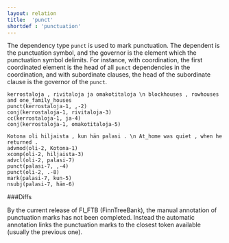```yaml
---
layout: relation
title:  'punct'
shortdef : 'punctuation'
---
```


The dependency type `punct` is used to mark punctuation. The dependent is the punctuation symbol, and the governor is the element which the punctuation symbol delimits. For instance, with coordination, the first coordinated element is the head of all `punct` dependencies in the coordination, and with subordinate clauses, the head of the subordinate clause is the governor of the `punct`.

<!-- fname:punct_coord.pdf -->
~~~ sdparse
kerrostaloja , rivitaloja ja omakotitaloja \n blockhouses , rowhouses and one_family_houses
punct(kerrostaloja-1, ,-2)
conj(kerrostaloja-1, rivitaloja-3)
cc(kerrostaloja-1, ja-4)
conj(kerrostaloja-1, omakotitaloja-5)
~~~

<!-- fname:punct_subord.pdf -->
~~~ sdparse
Kotona oli hiljaista , kun hän palasi . \n At_home was quiet , when he returned .
advmod(oli-2, Kotona-1)
xcomp(oli-2, hiljaista-3)
advcl(oli-2, palasi-7)
punct(palasi-7, ,-4)
punct(oli-2, .-8)
mark(palasi-7, kun-5)
nsubj(palasi-7, hän-6)
~~~

<!-- TODO Attaching punctuation correctly is described more closely in Section [punctspecial](#sec-punctspecial). -->

###Diffs

By the current release of FI_FTB (FinnTreeBank), the manual annotation of
punctuation marks has not been completed. Instead the automatic
annotation links the punctuation marks to the closest token
available (usually the previous one).
<!-- Interlanguage links updated Út zář 29 20:43:27 CEST 2020 -->
